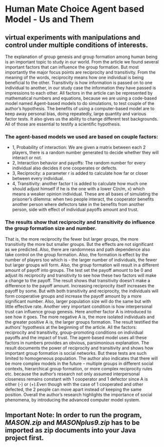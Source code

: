 # Human Mate Choice Agent based Model - Us and Them
## virtual experiments with manipulations and control under multiple conditions of interests.

The explanation of group genesis and group formation among human being is an important topic to study in our world. 
From the article we found several important factors that can influence the group formation. 
But most importantly the major focus points are reciprocity and transitivity. 
From the meaning of the words, reciprocity means how one individual is being beneficial to the other. 
Transitivity is how information is passed on to one individual to another, in our study case the information they have passed is impressions to each other. 
All factors in the article can be represented by mathematical numbers and equations, because we are using a code-based model named Agent-based models to do simulations, to test couple of the author’s hypothesis. 
The benefits of using a computer-based model are to keep away personal bias, doing repeatedly, large quantity and various factor tests. 
It also gives us the ability to change different test backgrounds. All of those are essential to testify a scientific hypothesis.

### The agent-based models we used are based on couple factors:  
  * 1, Probability of interaction: We are given a matrix between each 2 players, there is a random number generated to decide whether they will interact or not. 
  * 2, Interaction behavior and payoffs: The random number for every individual also decides it one cooperates or defects. 
  * 3, Reciprocity: a parameter r is added to calculate how far or closer between every individual. 
  * 4, Transitivity: another factor t is added to calculate how much one should adjust himself if he is the one with a lower C(n/m, x) which means a weaker opinion individual. 
   These are all bases of simulating the prisoner’s dilemma: when two people interact, the cooperator benefits another person where defectors take in the benefits from another person, side with effect of individual payoffs amount and trust.

### The results show that reciprocity and transitivity do influence the group formation size and number.  
That is, the more reciprocity the fewer but larger groups, the more transitivity the more but smaller groups. But the effects are not significant as we predicted. Also, there are randomness and path dependence also take control on the group formation. Also, the formation is effect by the number of players too which is - the larger number of individuals, the fewer but larger groups will form. Also, the group formation will result in a different amount of payoff into groups. The test set the payoff amount to be 0 and adjust its reciprocity and transitivity to see how these two factors will make a change to the payoff. The result shows that transitivity doesn’t make a difference to the payoff amount. Increasing reciprocity itself increases the payoff by some. But with both transitivity and reciprocity, the individuals will form cooperative groups and increase the payoff amount by a more significant number. Also, larger population size will do the same but with little effective rate.  Another very important condition is how interpersonal trust can influence group genesis. Here another factor A is introduced to see how it goes. The more negative A is, the more isolated individuals and the greater positive A is, the larger groups formation.
	The result testified the authors’ hypothesis at the beginning of the article. All the factors: reciprocity and transitivity, group-promoting conditions on individual payoffs and the impact of trust. The agent-based model uses all these factors in numbers provides an obvious, parsimonious explanation. The result documents the power of reciprocity and transitivity and shows how important group formation is social networks. But these tests are such limited to homogeneous population. The author also indicates that there will be more complex models in the future – multiple groups in different social contexts, hierarchical group formation, or more complex reciprocity rules etc. because the author’s research not only assumed interpersonal closeness remains constant with 1 cooperator and 1 defector since A is either (-) or (+).Even though with the case of 1 cooperated and other defected, the 2 people can move apart instead of keeping the same position.  Overall the author’s research highlights the importance of social phenomena, by introducing the advanced computer model system.
	
## Important Note: In order to run the program, *MASON.zip* and *MASONplus9.zip* has to be imported as zip documents into your Java project first.
	


